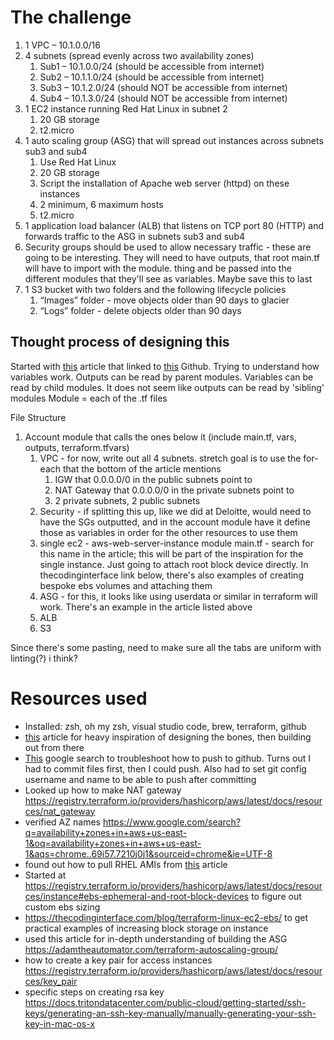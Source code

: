 # The challenge
1. 1 VPC – 10.1.0.0/16
1. 4 subnets (spread evenly across two availability zones)
    1. Sub1 – 10.1.0.0/24 (should be accessible from internet)
    1. Sub2 – 10.1.1.0/24 (should be accessible from internet)
    1. Sub3 – 10.1.2.0/24 (should NOT be accessible from internet)
    1. Sub4 – 10.1.3.0/24 (should NOT be accessible from internet)
1. 1 EC2 instance running Red Hat Linux in subnet 2
    1. 20 GB storage
    1. t2.micro
1. 1 auto scaling group (ASG) that will spread out instances across subnets sub3 and sub4
    1. Use Red Hat Linux
    1. 20 GB storage
    1. Script the installation of Apache web server (httpd) on these instances
    1. 2 minimum, 6 maximum hosts
    1. t2.micro
1. 1 application load balancer (ALB) that listens on TCP port 80 (HTTP) and forwards traffic to the ASG in subnets sub3 and sub4
1. Security groups should be used to allow necessary traffic - these are going to be interesting. They will need to have outputs, that root main.tf will have to import with the module. thing and be passed into the different modules that they'll see as variables. Maybe save this to last
1. 1 S3 bucket with two folders and the following lifecycle policies
    1. “Images” folder - move objects older than 90 days to glacier
    1. “Logs” folder - delete objects older than 90 days

## Thought process of designing this
Started with [this](https://spacelift.io/blog/terraform-output) article that linked to [this](https://github.com/spacelift-io-blog-posts/Blog-Technical-Content/tree/master/terraform-output/modules) Github. 
Trying to understand how variables work. Outputs can be read by parent modules. Variables can be read by child modules. It does not seem like outputs can be read by 'sibling' modules 
Module = each of the .tf files 

File Structure
1. Account module that calls the ones below it (include main.tf, vars, outputs, terraform.tfvars)
    1. VPC - for now, write out all 4 subnets. stretch goal is to use the for-each that the bottom of the article mentions 
        1. IGW that 0.0.0.0/0 in the public subnets point to
        1. NAT Gateway that 0.0.0.0/0 in the private subnets point to
        1. 2 private subnets, 2 public subnets 
    1. Security - if splitting this up, like we did at Deloitte, would need to have the SGs outputted, and in the account module have it define those as variables in order for the other resources to use them
    1. single ec2 - aws-web-server-instance module main.tf - search for this name in the article; this will be part of the inspiration for the single instance. Just going to attach root block device directly. In thecodinginterface link below, there's also examples of creating bespoke ebs volumes and attaching them
    1. ASG - for this, it looks like using userdata or similar in terraform will work. There's an example in the article listed above 
    1. ALB
    1. S3

Since there's some pasting, need to make sure all the tabs are uniform with linting(?) i think?

# Resources used
- Installed: zsh, oh my zsh, visual studio code, brew, terraform, github
- [this](https://spacelift.io/blog/terraform-output) article for heavy inspiration of designing the bones, then building out from there 
- [This](https://www.google.com/search?q=error%3A+src+refspec+main+does+not+match+any+error%3A+failed+to+push+some+refs+to+when+pushing+main+to+new+repo&oq=error%3A+src+refspec+main+does+not+match+any+error%3A+failed+to+push+some+refs+to+when+pushing+main+to+new+repo&aqs=chrome..69i57j69i58.4557j0j1&sourceid=chrome&ie=UTF-8) google search to troubleshoot how to push to github. Turns out I had to commit files first, then I could push. Also had to set git config username and name to be able to push after committing
- Looked up how to make NAT gateway https://registry.terraform.io/providers/hashicorp/aws/latest/docs/resources/nat_gateway
- verified AZ names https://www.google.com/search?q=availability+zones+in+aws+us-east-1&oq=availability+zones+in+aws+us-east-1&aqs=chrome..69i57.7210j0j1&sourceid=chrome&ie=UTF-8 
- found out how to pull RHEL AMIs from [this](https://gmusumeci.medium.com/how-to-deploy-a-red-hat-enterprise-linux-rhel-ec2-instance-in-aws-using-terraform-6570ad6ee19f) article 
- Started at https://registry.terraform.io/providers/hashicorp/aws/latest/docs/resources/instance#ebs-ephemeral-and-root-block-devices to figure out custom ebs sizing
- https://thecodinginterface.com/blog/terraform-linux-ec2-ebs/ to get practical examples of increasing block storage on instance
- used this article for in-depth understanding of building the ASG https://adamtheautomator.com/terraform-autoscaling-group/ 
- how to create a key pair for access instances https://registry.terraform.io/providers/hashicorp/aws/latest/docs/resources/key_pair 
- specific steps on creating rsa key https://docs.tritondatacenter.com/public-cloud/getting-started/ssh-keys/generating-an-ssh-key-manually/manually-generating-your-ssh-key-in-mac-os-x 